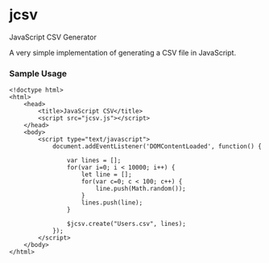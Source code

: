 # jcsv

JavaScript CSV Generator

A very simple implementation of generating a CSV file in JavaScript.

### Sample Usage
```
<!doctype html>
<html>
    <head>
        <title>JavaScript CSV</title>
        <script src="jcsv.js"></script>
    </head>
    <body>
        <script type="text/javascript">
            document.addEventListener('DOMContentLoaded', function() {

                var lines = [];
                for(var i=0; i < 10000; i++) {
                    let line = [];
                    for(var c=0; c < 100; c++) {
                        line.push(Math.random());
                    }
                    lines.push(line);
                }

                $jcsv.create("Users.csv", lines);
            });
        </script>
    </body>
</html>
```
